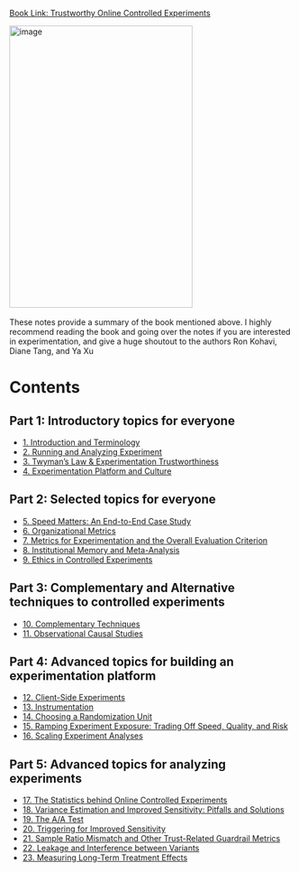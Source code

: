 [Book Link: Trustworthy Online Controlled Experiments](https://www.amazon.com/Trustworthy-Online-Controlled-Experiments-Practical-ebook/dp/B0845Y3DJV)


<img width="325" height="500" alt="image" src="https://github.com/user-attachments/assets/e05fd7da-0407-4b57-9c62-8e8cb737b0d1" />
<br>
<br>
These notes provide a summary of the book mentioned above. I highly recommend reading the book and going over the notes if you are interested in experimentation, and give a huge shoutout to the authors Ron Kohavi, Diane Tang, and Ya Xu

# Contents
## Part 1: Introductory topics for everyone
- [1. Introduction and Terminology](Chapter1.md)
- [2. Running and Analyzing Experiment](Chapter2.md)
- [3. Twyman’s Law & Experimentation Trustworthiness](Chapter3.md)
- [4. Experimentation Platform and Culture](Chapter4.md)

## Part 2: Selected topics for everyone
- [5. Speed Matters: An End-to-End Case Study ](Chapter5.md)
- [6. Organizational Metrics ](Chapter6.md)
- [7. Metrics for Experimentation and the Overall Evaluation Criterion ](Chapter7.md)
- [8. Institutional Memory and Meta-Analysis ](Chapter8.md)
- [9. Ethics in Controlled Experiments  ](Chapter9.md)

## Part 3: Complementary and Alternative techniques to controlled experiments 
- [10. Complementary Techniques ](Chapter10.md)
- [11. Observational Causal Studies ](Chapter11.md)

## Part 4: Advanced topics for building an experimentation platform 
- [12. Client-Side Experiments ](Chapter12.md)
- [13. Instrumentation ](Chapter13.md)
- [14. Choosing a Randomization Unit ](Chapter14.md)
- [15. Ramping Experiment Exposure: Trading Off Speed, Quality, and Risk ](Chapter15.md)
- [16. Scaling Experiment Analyses ](Chapter16.md)

## Part 5: Advanced topics for analyzing experiments
- [17. The Statistics behind Online Controlled Experiments ](Chapter17.md)
- [18. Variance Estimation and Improved Sensitivity: Pitfalls and Solutions ](Chapter18.md)
- [19. The A/A Test ](Chapter19.md)
- [20. Triggering for Improved Sensitivity ](Chapter20.md)
- [21. Sample Ratio Mismatch and Other Trust-Related Guardrail Metrics  ](Chapter21.md)
- [22. Leakage and Interference between Variants ](Chapter22.md)
- [23. Measuring Long-Term Treatment Effects ](Chapter23.md)

  
